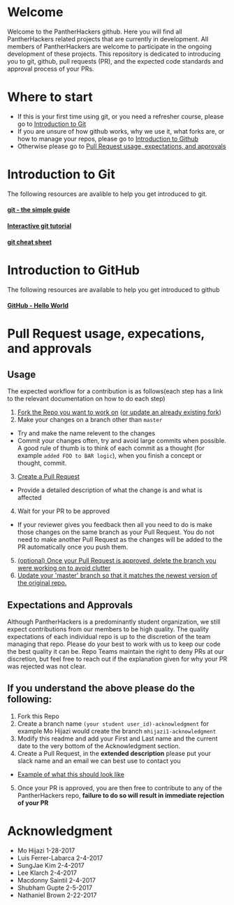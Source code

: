 # Welcome

Welcome to the PantherHackers github. Here you will find all PantherHackers related projects that are currently in development. All members of PantherHackers are welcome to participate in the ongoing development of these projects. This repository is dedicated to introducing you to git, github, pull requests (PR), and the expected code standards and approval process of your PRs.

# Where to start
- If this is your first time using git, or you need a refresher course, please go to [Introduction to Git](https://github.com/PantherHackers/StartHere#introduction-to-git)
- If you are unsure of how github works, why we use it, what forks are, or how to manage your repos, please go to [Introduction to Github](https://github.com/PantherHackers/StartHere#introduction-to-github)
- Otherwise please go to [Pull Request usage, expectations, and approvals](https://github.com/PantherHackers/StartHere#expectations-and-approvals)

# Introduction to Git
The following resources are avalible to help you get introduced to git.
#### [git - the simple guide](http://rogerdudler.github.io/git-guide/)
#### [Interactive git tutorial](https://try.github.io/levels/1/challenges/1)
#### [git cheat sheet](http://rogerdudler.github.io/git-guide/files/git_cheat_sheet.pdf)

# Introduction to GitHub

The following resources are available to help you get introduced to github
#### [GitHub - Hello World](https://guides.github.com/activities/hello-world/)

# Pull Request usage, expecations, and approvals
## Usage
The expected workflow for a contribution is as follows(each step has a link to the relevant documentation on how to do each step)

1. [Fork the Repo you want to work on](https://help.github.com/articles/fork-a-repo/) ([or update an already existing fork](https://gist.github.com/CristinaSolana/1885435))
2. Make your changes on a branch other than `master`
  * Try and make the name relevent to the changes
  * Commit your changes often, try and avoid large commits when possible. A good rule of thumb is to think of each commit as a thought (for example `added FOO to BAR logic`), when you finish a concept or thought, commit.
3. [Create a Pull Request](https://help.github.com/articles/creating-a-pull-request/)
  * Provide a detailed description of what the change is and what is affected
4. Wait for your PR to be approved
  * If your reviewer gives you feedback then all you need to do is make those changes on the same branch as your Pull Request. You do not need to make another Pull Request as the changes will be added to the PR automatically once you push them.
5. [(optional) Once your Pull Request is approved, delete the branch you were working on to avoid clutter](https://help.github.com/articles/viewing-branches-in-your-repository/#deleting-branches)
6. [Update your 'master' branch so that it matches the newest version of the original repo.]((https://gist.github.com/CristinaSolana/1885435))

## Expectations and Approvals
Although PantherHackers is a predominantly student organization, we still expect contributions from our members to be high quality. The quality expectations of each individual repo is up to the discretion of the team managing that repo. Please do your best to work with us to keep our code the best quality it can be. Repo Teams maintain the right to deny PRs at our discretion, but feel free to reach out if the explanation given for why your PR was rejected was not clear.

## If you understand the above please do the following:
 1. Fork this Repo
 2. Create a branch name `(your student user_id)-acknowledgment` for example Mo Hijazi would create the branch `mhijazi1-acknowledgment`
 3. Modify this readme and add your First and Last name and the current date to the very bottom of the Acknowledgment section.
 4. Create a Pull Request, in the **extended description** please put your slack name and an email we can best use to contact you
  * [Example of what this should look like](https://github.com/PantherHackers/StartHere/pull/2)
 5. Once your PR is approved, you are then free to contribute to any of the PantherHackers repo, **failure to do so will result in immediate rejection of your PR**

# Acknowledgment

- Mo Hijazi 1-28-2017
- Luis Ferrer-Labarca 2-4-2017
- SungJae Kim 2-4-2017
- Lee Klarch 2-4-2017
- Macdonny Saintil 2-4-2017
- Shubham Gupte 2-5-2017
- Nathaniel Brown 2-22-2017
